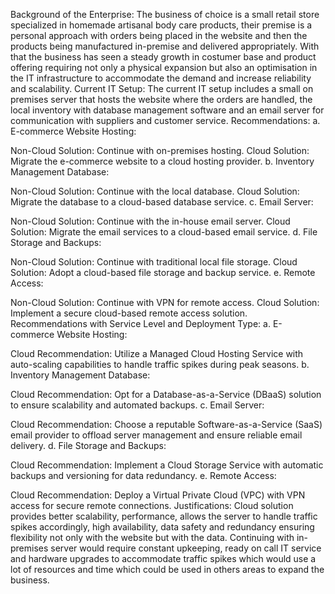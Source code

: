 Background of the Enterprise:
	The business of choice is a small retail store specialized in homemade artisanal body care products, their premise is a personal approach with orders being placed in the website and then the products being manufactured in-premise and delivered appropriately. With that the business has seen a steady growth in costumer base and product offering requiring not only a physical expansion but also an optimisation in the IT infrastructure to accommodate the demand and increase reliability and scalability.
Current IT Setup:
	The current IT setup includes a small on premises server that hosts the website where the orders are handled, the local inventory with database management software and an email server for communication with suppliers and customer service.
Recommendations:
a. E-commerce Website Hosting:

Non-Cloud Solution: Continue with on-premises hosting.
Cloud Solution: Migrate the e-commerce website to a cloud hosting provider.
b. Inventory Management Database:

Non-Cloud Solution: Continue with the local database.
Cloud Solution: Migrate the database to a cloud-based database service.
c. Email Server:

Non-Cloud Solution: Continue with the in-house email server.
Cloud Solution: Migrate the email services to a cloud-based email service.
d. File Storage and Backups:

Non-Cloud Solution: Continue with traditional local file storage.
Cloud Solution: Adopt a cloud-based file storage and backup service.
e. Remote Access:

Non-Cloud Solution: Continue with VPN for remote access.
Cloud Solution: Implement a secure cloud-based remote access solution.
Recommendations with Service Level and Deployment Type:
a. E-commerce Website Hosting:

Cloud Recommendation: Utilize a Managed Cloud Hosting Service with auto-scaling capabilities to handle traffic spikes during peak seasons.
b. Inventory Management Database:

Cloud Recommendation: Opt for a Database-as-a-Service (DBaaS) solution to ensure scalability and automated backups.
c. Email Server:

Cloud Recommendation: Choose a reputable Software-as-a-Service (SaaS) email provider to offload server management and ensure reliable email delivery.
d. File Storage and Backups:

Cloud Recommendation: Implement a Cloud Storage Service with automatic backups and versioning for data redundancy.
e. Remote Access:

Cloud Recommendation: Deploy a Virtual Private Cloud (VPC) with VPN access for secure remote connections.
Justifications:
Cloud solution provides better scalability, performance, allows the server to handle traffic spikes accordingly, high availability, data safety and redundancy ensuring flexibility not only with the website but with the data. Continuing with in-premises server would require constant upkeeping, ready on call IT service and hardware upgrades to accommodate traffic spikes which would use a lot of resources and time which could be used in others areas to expand the business.
